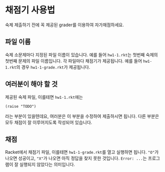 # 채점기 사용법 #

숙제 제출하기 전에 꼭 제공된 grader를 이용하여 자가채점하세요.

## 파일 이름 ##

숙제 소문제마다 지정된 파일 이름이 있습니다. 예를 들어
```hw1-1.rkt```는 첫번째 숙제의 첫번째 문제의 파일 이름입니다. 각
파일마다 채점기가 제공됩니다. 예를 들어 ```hw1-1.rkt```의 경우
```hw1-1-grade.rkt```가 제공됩니다.

## 여러분이 해야 할 것 ##

제공된 숙제 파일, 이를테면 ```hw1-1.rkt```에는
```racket
(raise "TODO")
```
라는 부분이 있을텐데요, 여러분은 이 부분을 수정하여 제출하시면
됩니다. 다른 부분은 모두 채점이 잘 이루어지도록 작성되어 있습니다.

## 채점 ##

Racket에서 채점기 파일, 이를테면 ```hw1-1-grade.rkt```를 열고 실행하면
됩니다. ```"O"```가 나오면 성공이고, ```"X"```가 나오면 아직 정답을
찾지 못한 것입니다. ```Error: ...```는 프로그램이 잘 실행되지 않았다는
의미입니다.
